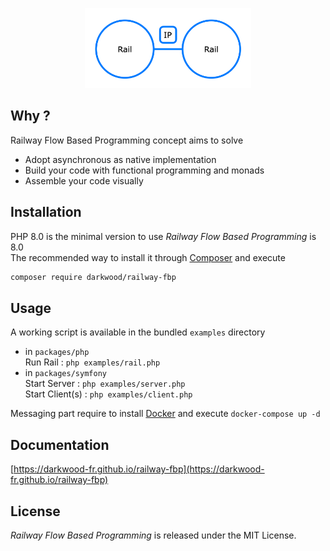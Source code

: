 <p align="center">
  <a href="https://github.com/darkwood-fr/railway-fbp">
    <img src="docs/images/concept.png" width="auto" height="128px" alt="Railway Flow Based Programming">
  </a>
</p>

## Why ?

Railway Flow Based Programming concept aims to solve

- Adopt asynchronous as native implementation
- Build your code with functional programming and monads
- Assemble your code visually

## Installation

PHP 8.0 is the minimal version to use _Railway Flow Based Programming_ is 8.0  
The recommended way to install it through [Composer](http://getcomposer.org/) and execute

```bash
composer require darkwood/railway-fbp
```

## Usage

A working script is available in the bundled `examples` directory

- in `packages/php`  
  Run Rail : `php examples/rail.php`
- in `packages/symfony`  
  Start Server : `php examples/server.php`  
  Start Client(s) : `php examples/client.php`

Messaging part require to install [Docker](https://www.docker.com) and execute `docker-compose up -d`

## Documentation

[https://darkwood-fr.github.io/railway-fbp](https://darkwood-fr.github.io/railway-fbp)

## License

_Railway Flow Based Programming_ is released under the MIT License.
